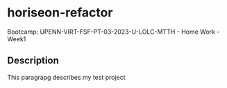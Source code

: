 # horiseon-refactor
Bootcamp: UPENN-VIRT-FSF-PT-03-2023-U-LOLC-MTTH  - Home Work - Week1

## Description
This paragrapg describes my test project 
